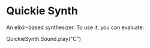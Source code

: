 Quickie Synth
============

An elixir-based synthesizer. To use it, you can evaluate:

   QuickieSynth.Sound.play("C")
